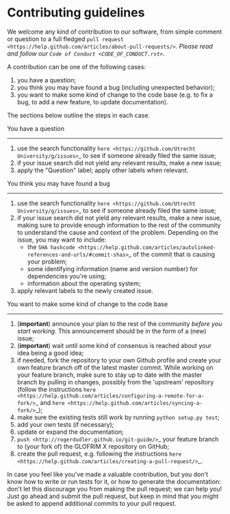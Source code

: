 # Contributing guidelines

We welcome any kind of contribution to our software, from simple comment or question to a full fledged `pull request <https://help.github.com/articles/about-pull-requests/>`_. Please read and follow our `Code of Conduct <CODE_OF_CONDUCT.rst>`_.

A contribution can be one of the following cases:

1. you have a question;
1. you think you may have found a bug (including unexpected behavior);
1. you want to make some kind of change to the code base (e.g. to fix a bug, to add a new feature, to update documentation).

The sections below outline the steps in each case.

You have a question
*******************

1. use the search functionality `here <https://github.com/Utrecht University/g/issues>`_ to see if someone already filed the same issue;
1. if your issue search did not yield any relevant results, make a new issue;
1. apply the "Question" label; apply other labels when relevant.

You think you may have found a bug
**********************************

1. use the search functionality `here <https://github.com/Utrecht University/g/issues>`_ to see if someone already filed the same issue;
1. if your issue search did not yield any relevant results, make a new issue, making sure to provide enough information to the rest of the community to understand the cause and context of the problem. Depending on the issue, you may want to include:
    - the `SHA hashcode <https://help.github.com/articles/autolinked-references-and-urls/#commit-shas>`_ of the commit that is causing your problem;
    - some identifying information (name and version number) for dependencies you're using;
    - information about the operating system;
1. apply relevant labels to the newly created issue.

You want to make some kind of change to the code base
*****************************************************

1. (**important**) announce your plan to the rest of the community *before you start working*. This announcement should be in the form of a (new) issue;
1. (**important**) wait until some kind of consensus is reached about your idea being a good idea;
1. if needed, fork the repository to your own Github profile and create your own feature branch off of the latest master commit. While working on your feature branch, make sure to stay up to date with the master branch by pulling in changes, possibly from the 'upstream' repository (follow the instructions `here <https://help.github.com/articles/configuring-a-remote-for-a-fork/>`_ and `here <https://help.github.com/articles/syncing-a-fork/>`_);
1. make sure the existing tests still work by running ``python setup.py test``;
1. add your own tests (if necessary);
1. update or expand the documentation;
1. `push <http://rogerdudler.github.io/git-guide/>`_ your feature branch to (your fork of) the GLOFRIM X repository on GitHub;
1. create the pull request, e.g. following the instructions `here <https://help.github.com/articles/creating-a-pull-request/>`_.

In case you feel like you've made a valuable contribution, but you don't know how to write or run tests for it, or how to generate the documentation: don't let this discourage you from making the pull request; we can help you! Just go ahead and submit the pull request, but keep in mind that you might be asked to append additional commits to your pull request.
